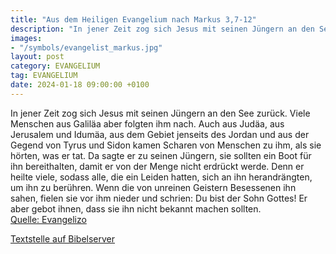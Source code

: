 ```yaml
---
title: "Aus dem Heiligen Evangelium nach Markus 3,7-12"
description: "In jener Zeit zog sich Jesus mit seinen Jüngern an den See zurück. Viele Menschen aus Galiläa aber folgten ihm nach. Auch aus Judäa, aus Jerusalem und Idumäa, aus dem Gebiet jenseits des Jordan und aus der Gegend von Tyrus und Sidon kamen Scharen von Menschen zu ihm, als sie hört...."
images:
- "/symbols/evangelist_markus.jpg"
layout: post
category: EVANGELIUM
tag: EVANGELIUM
date: 2024-01-18 09:00:00 +0100
---
```

In jener Zeit zog sich Jesus mit seinen Jüngern an den See zurück. Viele Menschen aus Galiläa aber folgten ihm nach. Auch aus Judäa,
aus Jerusalem und Idumäa, aus dem Gebiet jenseits des Jordan und aus der Gegend von Tyrus und Sidon kamen Scharen von Menschen zu ihm, als sie hörten, was er tat.<!--more-->
Da sagte er zu seinen Jüngern, sie sollten ein Boot für ihn bereithalten, damit er von der Menge nicht erdrückt werde.
Denn er heilte viele, sodass alle, die ein Leiden hatten, sich an ihn herandrängten, um ihn zu berühren.
Wenn die von unreinen Geistern Besessenen ihn sahen, fielen sie vor ihm nieder und schrien: Du bist der Sohn Gottes!
Er aber gebot ihnen, dass sie ihn nicht bekannt machen sollten.<br>
[Quelle: Evangelizo](https://evangeliumtagfuertag.org/DE/gospel)

[Textstelle auf Bibelserver](https://www.bibleserver.com/EU/Markus3,7-12)
